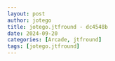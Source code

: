 ```yaml
---
layout: post
author: jotego
title: jotego.jtfround - dc4548b
date: 2024-09-20
categories: [Arcade, jtfround]
tags: [jotego.jtfround]
---
```


